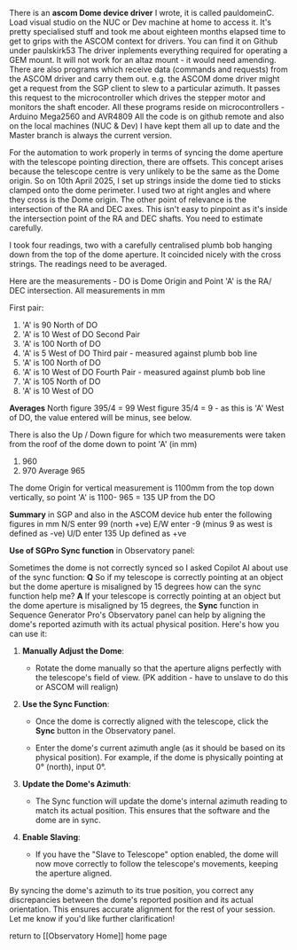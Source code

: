 There is an **ascom Dome device driver** I wrote, it is called pauldomeinC. Load visual studio on the NUC or Dev machine at home to access it. It's pretty specialised stuff and took me about eighteen months elapsed time to get to grips with the ASCOM context for drivers. You can find it on Github under paulskirk53 The driver inplements everything required for operating a GEM mount. It will not work for an altaz mount - it would need amending.
There are also programs which receive data (commands and requests) from the ASCOM driver and carry them out. e.g. the ASCOM dome driver might get a request from the SGP client to slew to a particular azimuth. It passes this request to the microcontroller which drives the stepper motor and monitors the shaft encoder. All these programs reside on microcontrollers - Arduino Mega2560 and AVR4809
All the code is on github remote and also on the local machines (NUC  & Dev) I have kept them all up to date and the Master branch is always the current version.

For the automation to work properly in terms of syncing the dome aperture with the telescope pointing direction, there are offsets. This concept arises because the telescope centre is very unlikely to be the same as the Dome origin.
So on 10th April 2025, I set up strings inside the dome tied to sticks clamped onto the dome perimeter. I used two at right angles and where they cross is the Dome origin.
The other point of relevance is the intersection of the RA and DEC axes. This isn't easy to pinpoint as it's inside the intersection point of the RA and DEC shafts. You need to estimate carefully.

I took four readings, two with a carefully centralised plumb bob hanging down from the top of the dome aperture. It coincided nicely with the cross strings. The readings need to be averaged.

Here are the measurements - DO is Dome Origin and Point 'A' is the RA/ DEC intersection. All measurements in mm

First pair:
1. 'A' is 90 North of DO
2. 'A' is 10 West of DO
Second Pair
3. 'A' is 100 North of DO
4. 'A' is 5 West of DO
Third pair - measured against plumb bob line
5. 'A' is 100 North of DO
6. 'A' is 10 West of DO
Fourth Pair - measured against plumb bob line
7. 'A' is 105 North of DO
8. 'A' is 10 West of DO

**Averages**
North figure 395/4 = 99
West figure 35/4 = 9 - as this is 'A' West of DO, the value entered will be minus, see below.

There is also the Up / Down figure for which two measurements were taken from the roof of the dome down to point 'A' (in mm)
1. 960
2. 970
Average 965

The dome Origin for vertical measurement is 1100mm from the top down vertically, so point 'A' is 1100- 965 = 135 UP from the DO

**Summary**
in SGP and also in the ASCOM device hub enter the following figures in mm
N/S enter 99 (north +ve)
E/W enter -9  (minus 9 as west is defined as -ve)
U/D enter 135 Up defined as +ve



**Use of SGPro Sync function** in Observatory panel:

Sometimes the dome is not correctly synced so I asked Copilot AI about use of the sync function:
**Q**
So if my telescope is correctly pointing at an object but the dome aperture is misaligned by 15 degrees how can the sync function help me?
**A**
If your telescope is correctly pointing at an object but the dome aperture is misaligned by 15 degrees, the **Sync** function in Sequence Generator Pro's Observatory panel can help by aligning the dome's reported azimuth with its actual physical position. Here's how you can use it:

1. **Manually Adjust the Dome**:
    
    - Rotate the dome manually so that the aperture aligns perfectly with the telescope's field of view. (PK addition - have to unslave to do this or ASCOM will realign)
        
2. **Use the Sync Function**:
    
    - Once the dome is correctly aligned with the telescope, click the **Sync** button in the Observatory panel.
        
    - Enter the dome's current azimuth angle (as it should be based on its physical position). For example, if the dome is physically pointing at 0° (north), input 0°.
        
3. **Update the Dome's Azimuth**:
    
    - The Sync function will update the dome's internal azimuth reading to match its actual position. This ensures that the software and the dome are in sync.
        
4. **Enable Slaving**:
    
    - If you have the "Slave to Telescope" option enabled, the dome will now move correctly to follow the telescope's movements, keeping the aperture aligned.
        

By syncing the dome's azimuth to its true position, you correct any discrepancies between the dome's reported position and its actual orientation. This ensures accurate alignment for the rest of your session. Let me know if you'd like further clarification!





return to [[Observatory Home]] home page
